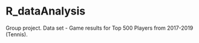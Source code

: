 # R_dataAnalysis

Group project.
Data set - Game results for Top 500 Players from 2017-2019 (Tennis).
